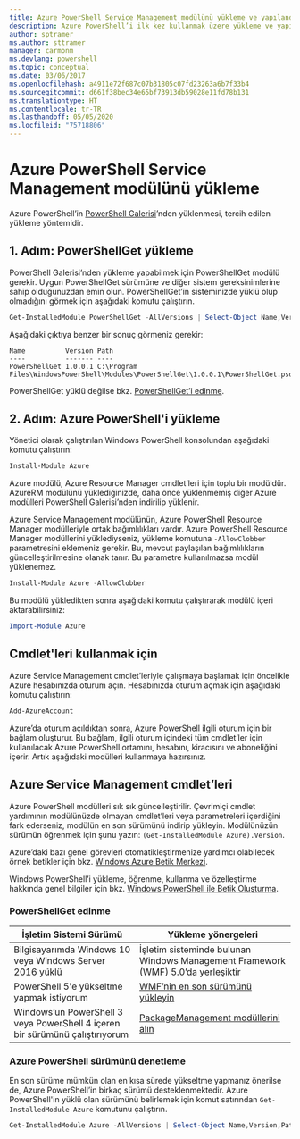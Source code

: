 ```yaml
---
title: Azure PowerShell Service Management modülünü yükleme ve yapılandırma | Microsoft Docs
description: Azure PowerShell’i ilk kez kullanmak üzere yükleme ve yapılandırma.
author: sptramer
ms.author: sttramer
manager: carmonm
ms.devlang: powershell
ms.topic: conceptual
ms.date: 03/06/2017
ms.openlocfilehash: a4911e72f687c07b31805c07fd23263a6b7f33b4
ms.sourcegitcommit: d661f38bec34e65bf73913db59028e11fd78b131
ms.translationtype: HT
ms.contentlocale: tr-TR
ms.lasthandoff: 05/05/2020
ms.locfileid: "75718806"
---
```

# <a name="installing-the-azure-powershell-service-management-module"></a>Azure PowerShell Service Management modülünü yükleme

Azure PowerShell’in [PowerShell Galerisi](https://www.powershellgallery.com/)’nden yüklenmesi, tercih edilen yükleme yöntemidir.

## <a name="step-1-install-powershellget"></a>1\. Adım: PowerShellGet yükleme

PowerShell Galerisi’nden yükleme yapabilmek için PowerShellGet modülü gerekir. Uygun PowerShellGet sürümüne ve diğer sistem gereksinimlerine sahip olduğunuzdan emin olun. PowerShellGet’in sisteminizde yüklü olup olmadığını görmek için aşağıdaki komutu çalıştırın.

```powershell
Get-InstalledModule PowerShellGet -AllVersions | Select-Object Name,Version,Path
```

Aşağıdaki çıktıya benzer bir sonuç görmeniz gerekir:

```output
Name          Version Path
----          ------- ----
PowerShellGet 1.0.0.1 C:\Program Files\WindowsPowerShell\Modules\PowerShellGet\1.0.0.1\PowerShellGet.psd1
```

PowerShellGet yüklü değilse bkz. [PowerShellGet’i edinme](#how-to-get-powershellget).

## <a name="step-2-install-azure-powershell"></a>2\. Adım: Azure PowerShell'i yükleme

Yönetici olarak çalıştırılan Windows PowerShell konsolundan aşağıdaki komutu çalıştırın:

```powershell
Install-Module Azure
```

Azure modülü, Azure Resource Manager cmdlet’leri için toplu bir modüldür. AzureRM modülünü yüklediğinizde, daha önce yüklenmemiş diğer Azure modülleri PowerShell Galerisi’nden indirilip yüklenir.

Azure Service Management modülünün, Azure PowerShell Resource Manager modülleriyle ortak bağımlılıkları vardır. Azure PowerShell Resource Manager modüllerini yüklediyseniz, yükleme komutuna `-AllowClobber` parametresini eklemeniz gerekir. Bu, mevcut paylaşılan bağımlılıkların güncelleştirilmesine olanak tanır. Bu parametre kullanılmazsa modül yüklenemez.

```powershell
Install-Module Azure -AllowClobber
```

Bu modülü yükledikten sonra aşağıdaki komutu çalıştırarak modülü içeri aktarabilirsiniz:

```powershell
Import-Module Azure
```

## <a name="to-use-the-cmdlets"></a>Cmdlet'leri kullanmak için

Azure Service Management cmdlet’leriyle çalışmaya başlamak için öncelikle Azure hesabınızda oturum açın. Hesabınızda oturum açmak için aşağıdaki komutu çalıştırın:

```powershell
Add-AzureAccount
```

Azure’da oturum açıldıktan sonra, Azure PowerShell ilgili oturum için bir bağlam oluşturur. Bu bağlam, ilgili oturum içindeki tüm cmdlet’ler için kullanılacak Azure PowerShell ortamını, hesabını, kiracısını ve aboneliğini içerir. Artık aşağıdaki modülleri kullanmaya hazırsınız.

## <a name="azure-service-management-cmdlets"></a>Azure Service Management cmdlet’leri

Azure PowerShell modülleri sık sık güncelleştirilir. Çevrimiçi cmdlet yardımının modülünüzde olmayan cmdlet’leri veya parametreleri içerdiğini fark ederseniz, modülün en son sürümünü indirip yükleyin. Modülünüzün sürümün öğrenmek için şunu yazın: `(Get-InstalledModule Azure).Version`.

Azure’daki bazı genel görevleri otomatikleştirmenize yardımcı olabilecek örnek betikler için bkz. [Windows Azure Betik Merkezi](http://www.windowsazure.com/documentation/scripts/).

Windows PowerShell’i yükleme, öğrenme, kullanma ve özelleştirme hakkında genel bilgiler için bkz. [Windows PowerShell ile Betik Oluşturma](https://go.microsoft.com/fwlink/p/?linkid=320210).

### <a name="how-to-get-powershellget"></a>PowerShellGet edinme

|İşletim Sistemi Sürümü|Yükleme yönergeleri|
|---|---|
|Bilgisayarımda Windows 10 veya Windows Server 2016 yüklü|İşletim sisteminde bulunan Windows Management Framework (WMF) 5.0’da yerleşiktir|
|PowerShell 5'e yükseltme yapmak istiyorum|[WMF’nin en son sürümünü yükleyin](https://www.microsoft.com/download/details.aspx?id=54616)|
|Windows’un PowerShell 3 veya PowerShell 4 içeren bir sürümünü çalıştırıyorum|[PackageManagement modüllerini alın](https://go.microsoft.com/fwlink/?LinkID=746217)|

<div id="helpmechoose"/>

### <a name="checking-the-version-of-azure-powershell"></a>Azure PowerShell sürümünü denetleme

En son sürüme mümkün olan en kısa sürede yükseltme yapmanız önerilse de, Azure PowerShell’in birkaç sürümü desteklenmektedir. Azure PowerShell'in yüklü olan sürümünü belirlemek için komut satırından `Get-InstalledModule Azure` komutunu çalıştırın.

```powershell
Get-InstalledModule Azure -AllVersions | Select-Object Name,Version,Path
```
